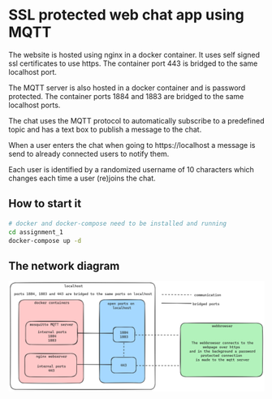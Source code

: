 
# SSL protected web chat app using MQTT

The website is hosted using nginx in a docker container. It
uses self signed ssl certificates to use https. The container port 443 is bridged to the same localhost port.

The MQTT server is also hosted in a docker container and is password protected. The container ports 1884 and 1883 are bridged to the same localhost ports.

The chat uses the MQTT protocol to automatically subscribe to a predefined topic and has a text box to publish a message to the chat.

When a user enters the chat when going to https://localhost a message is send to already connected users to notify them. 

Each user is identified by a randomized username of 10 characters which changes each time a user (re)joins the chat.

## How to start it
```bash
# docker and docker-compose need to be installed and running
cd assignment_1
docker-compose up -d
```
## The network diagram
![network diagram](network_diagram.png)